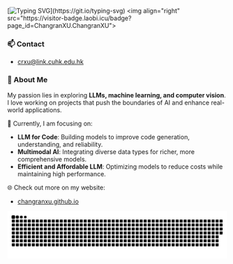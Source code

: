 <!-- [![Typing SVG](https://readme-typing-svg.demolab.com?font=Fira+Code&pause=1000&width=435&lines=%F0%9F%91%8BHello!+I'm+Changran+Xu.)](https://git.io/typing-svg) -->
[![Typing SVG](https://readme-typing-svg.demolab.com?font=Fira+Code&pause=1000&width=435&lines=%F0%9F%91%8BHello!+I'm+Changran+Xu.;%F0%9F%8E%93+A+CS+student+at+CUHK.)](https://git.io/typing-svg) <img align="right" src="https://visitor-badge.laobi.icu/badge?page_id=ChangranXU.ChangranXU">


### 📫 Contact

- [crxu@link.cuhk.edu.hk](mailto:crxu@link.cuhk.edu.hk) 


### 🚀 About Me

My passion lies in exploring **LLMs, machine learning, and computer vision**. I love working on projects that push the boundaries of AI and enhance real-world applications.

🌱 Currently, I am focusing on:

 - **LLM for Code**: Building models to improve code generation, understanding, and reliability.
 - **Multimodal AI**: Integrating diverse data types for richer, more comprehensive models.
 - **Efficient and Affordable LLM**: Optimizing models to reduce costs while maintaining high performance.
 
🌐 Check out more on my website:
 - [changranxu.github.io](https://changranxu.github.io/)  

<picture>
  <source media="(prefers-color-scheme: dark)" srcset="https://raw.githubusercontent.com/ChangranXU/ChangranXU/master/assets/github-contribution-grid-snake-dark.svg">
  <source media="(prefers-color-scheme: light)" srcset="https://raw.githubusercontent.com/ChangranXU/ChangranXU/master/assets/github-contribution-grid-snake.svg">
  <img alt="github contribution grid snake animation" src="https://raw.githubusercontent.com/ChangranXU/ChangranXU/master/assets/github-contribution-grid-snake.svg">
</picture>
